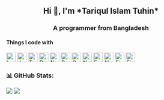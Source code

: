 <h2 align="center">Hi 👋, I'm *Tariqul Islam Tuhin*</h2>

<h3 align="center">A programmer from Bangladesh</h3>

#### Things I code with

[<img src="https://img.shields.io/badge/PHP%20%7C%20Laravel-282C34?style=flat&logo=PHP&logoColor=7a86b8" alt="Laravel logo" title="Laravel" height="25" />](https://laravel.com/)
[<img src="https://img.shields.io/badge/JavaScript-282C34?logo=javascript&logoColor=F7DF1E" alt="JavaScript logo" title="JavaScript" height="25" />](https://developer.mozilla.org/en-US/docs/Web/JavaScript) [<img src="https://img.shields.io/badge/TypeScript-282C34?logo=typescript&logoColor=3178C6" alt="TypeScript logo" title="TypeScript" height="25" />](https://www.typescriptlang.org/) [<img src="https://img.shields.io/badge/React-282C34?logo=react&logoColor=61DAFB" alt="React Logo" title="React" height="25" />](https://reactjs.org/) [<img src="https://img.shields.io/badge/Next.js-282C34?logo=next.js&logoColor=FFFFFF" alt="Next.js logo" title="Next.js" height="25" />](https://nextjs.org/) [<img src="https://img.shields.io/badge/Redux-282C34?logo=redux&logoColor=764ABC" alt="Redux logo" title="Redux" height="25" />](https://redux.js.org/) [<img src="https://img.shields.io/badge/GraphQL-282C34?logo=graphql&logoColor=E10098" alt="GraphQL logo" title="GraphQL" height="25" />](https://graphql.org/) [<img src="https://img.shields.io/badge/Node.js-282C34?logo=node.js&logoColor=339933" alt="Node.js logo" title="Node.js" height="25" />](https://nodejs.org/en/) [<img src="https://img.shields.io/badge/Express-282C34?logo=express&logoColor=FFFFFF" alt="Express.js logo" title="Express.js" height="25" />](https://expressjs.com/) [<img src="https://img.shields.io/badge/NestJS-282C34?logo=nestjs&logoColor=e0234e" alt="NestJS logo" title="NestJS" height="25" />](https://nestjs.com/) [<img src="https://img.shields.io/badge/MySQL-282C34?logo=mysql&logoColor=4479a1" alt="Firebase logo" title="Firebase" height="25" />](https://www.mysql.com/) [<img src="https://img.shields.io/badge/Firebase-282C34?logo=firebase&logoColor=FFCA28" alt="Firebase logo" title="Firebase" height="25" />](https://firebase.google.com/)


### 📊 GitHub Stats:
![](https://github-readme-streak-stats.herokuapp.com/?user=tariqulislamtuhin&theme=react&hide_border=true) ![](https://github-readme-stats.vercel.app/api/top-langs/?username=tariqulislamtuhin&theme=react&hide_border=true&include_all_commits=false&count_private=false&layout=compact)



